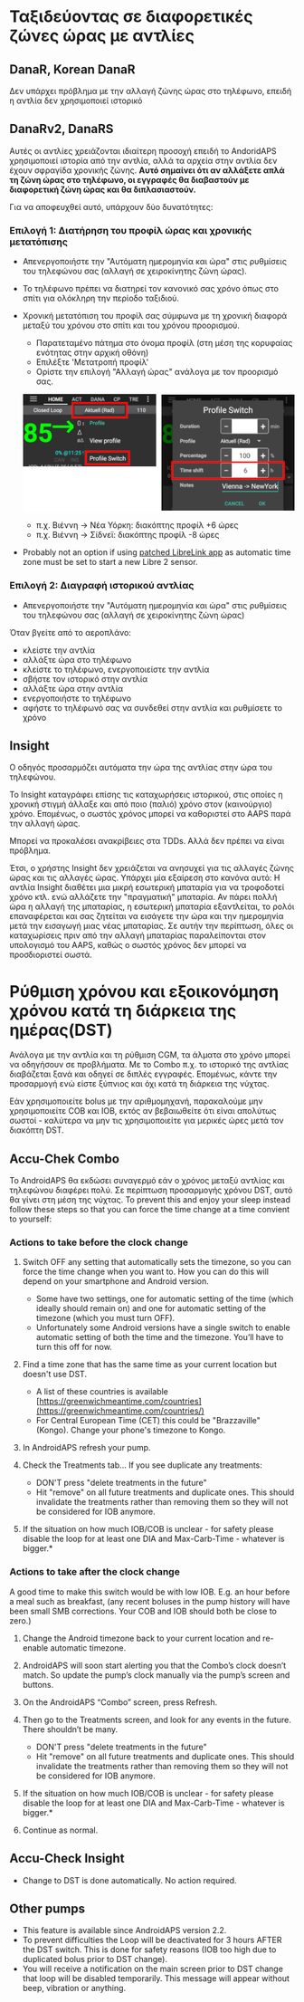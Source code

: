 # Ταξιδεύοντας σε διαφορετικές ζώνες ώρας με αντλίες

## DanaR, Korean DanaR

Δεν υπάρχει πρόβλημα με την αλλαγή ζώνης ώρας στο τηλέφωνο, επειδή η αντλία δεν χρησιμοποιεί ιστορικό

## DanaRv2, DanaRS

Αυτές οι αντλίες χρειάζονται ιδιαίτερη προσοχή επειδή το AndoridAPS χρησιμοποιεί ιστορία από την αντλία, αλλά τα αρχεία στην αντλία δεν έχουν σφραγίδα χρονικής ζώνης. **Αυτό σημαίνει ότι αν αλλάξετε απλά τη ζώνη ώρας στο τηλέφωνο, οι εγγραφές θα διαβαστούν με διαφορετική ζώνη ώρας και θα διπλασιαστούν.**

Για να αποφευχθεί αυτό, υπάρχουν δύο δυνατότητες:

### Επιλογή 1: Διατήρηση του προφίλ ώρας και χρονικής μετατόπισης

* Απενεργοποιήστε την "Αυτόματη ημερομηνία και ώρα" στις ρυθμίσεις του τηλεφώνου σας (αλλαγή σε χειροκίνητης ζώνη ώρας).
* Το τηλέφωνο πρέπει να διατηρεί τον κανονικό σας χρόνο όπως στο σπίτι για ολόκληρη την περίοδο ταξιδιού.
* Χρονική μετατόπιση του προφίλ σας σύμφωνα με τη χρονική διαφορά μεταξύ του χρόνου στο σπίτι και του χρόνου προορισμού.
   
   * Παρατεταμένο πάτημα στο όνομα προφίλ (στη μέση της κορυφαίας ενότητας στην αρχική οθόνη)
   * Επιλέξτε 'Μετατροπή προφίλ'
   * Ορίστε την επιλογή "Αλλαγή ώρας" ανάλογα με τον προορισμό σας.
   
   ![Αλλαγή προφίλ με χρονική μετατόπιση](../images/ProfileSwitchTimeShift2.png)
   
   * π.χ. Βιέννη -> Νέα Υόρκη: διακόπτης προφίλ +6 ώρες
   * π.χ. Βιέννη -> Σίδνεϊ: διακόπτης προφίλ -8 ώρες
* Probably not an option if using [patched LibreLink app](../Hardware/Libre2#time-zone-travelling) as automatic time zone must be set to start a new Libre 2 sensor.

### Επιλογή 2: Διαγραφή ιστορικού αντλίας

* Απενεργοποιήστε την "Αυτόματη ημερομηνία και ώρα" στις ρυθμίσεις του τηλεφώνου σας (αλλαγή σε χειροκίνητης ζώνη ώρας)

Όταν βγείτε από το αεροπλάνο:

* κλείστε την αντλία
* αλλάξτε ώρα στο τηλέφωνο
* κλείστε το τηλέφωνο, ενεργοποιείστε την αντλία
* σβήστε τον ιστορικό στην αντλία
* αλλάξτε ώρα στην αντλία
* ενεργοποιήστε το τηλέφωνο
* αφήστε το τηλέφωνό σας να συνδεθεί στην αντλία και ρυθμίσετε το χρόνο

## Insight

Ο οδηγός προσαρμόζει αυτόματα την ώρα της αντλίας στην ώρα του τηλεφώνου.

Το Insight καταγράφει επίσης τις καταχωρήσεις ιστορικού, στις οποίες η χρονική στιγμή άλλαξε και από ποιο (παλιό) χρόνο στον (καινούργιο) χρόνο. Επομένως, ο σωστός χρόνος μπορεί να καθοριστεί στο AAPS παρά την αλλαγή ώρας.

Μπορεί να προκαλέσει ανακρίβειες στα TDDs. Αλλά δεν πρέπει να είναι πρόβλημα.

Έτσι, ο χρήστης Insight δεν χρειάζεται να ανησυχεί για τις αλλαγές ζώνης ώρας και τις αλλαγές ώρας. Υπάρχει μία εξαίρεση στο κανόνα αυτό: Η αντλία Insight διαθέτει μια μικρή εσωτερική μπαταρία για να τροφοδοτεί χρόνο κτλ. ενώ αλλάζετε την "πραγματική" μπαταρία. Αν πάρει πολλή ώρα η αλλαγή της μπαταρίας, η εσωτερική μπαταρία εξαντλείται, το ρολόι επαναφέρεται και σας ζητείται να εισάγετε την ώρα και την ημερομηνία μετά την εισαγωγή μιας νέας μπαταρίας. Σε αυτήν την περίπτωση, όλες οι καταχωρίσεις πριν από την αλλαγή μπαταρίας παραλείπονται στον υπολογισμό του AAPS, καθώς ο σωστός χρόνος δεν μπορεί να προσδιοριστεί σωστά.

# Ρύθμιση χρόνου και εξοικονόμηση χρόνου κατά τη διάρκεια της ημέρας(DST)

Ανάλογα με την αντλία και τη ρύθμιση CGM, τα άλματα στο χρόνο μπορεί να οδηγήσουν σε προβλήματα. Με το Combo π.χ. το ιστορικό της αντλίας διαβάζεται ξανά και οδηγεί σε διπλές εγγραφές. Επομένως, κάντε την προσαρμογή ενώ είστε ξύπνιος και όχι κατά τη διάρκεια της νύχτας.

Εάν χρησιμοποιείτε bolus με την αριθμομηχανή, παρακαλούμε μην χρησιμοποιείτε COB και IOB, εκτός αν βεβαιωθείτε ότι είναι απολύτως σωστοί - καλύτερα να μην τις χρησιμοποιείτε για μερικές ώρες μετά τον διακόπτη DST.

## Accu-Chek Combo

Το AndroidAPS θα εκδώσει συναγερμό εάν ο χρόνος μεταξύ αντλίας και τηλεφώνου διαφέρει πολύ. Σε περίπτωση προσαρμογής χρόνου DST, αυτό θα γίνει στη μέση της νύχτας. To prevent this and enjoy your sleep instead follow these steps so that you can force the time change at a time convient to yourself:

### Actions to take before the clock change

1. Switch OFF any setting that automatically sets the timezone, so you can force the time change when you want to. How you can do this will depend on your smartphone and Android version.
   
   * Some have two settings, one for automatic setting of the time (which ideally should remain on) and one for automatic setting of the timezone (which you must turn OFF).
   * Unfortunately some Android versions have a single switch to enable automatic setting of both the time and the timezone. You’ll have to turn this off for now.

2. Find a time zone that has the same time as your current location but doesn't use DST.
   
   * A list of these countries is available [https://greenwichmeantime.com/countries](https://greenwichmeantime.com/countries/)
   * For Central European Time (CET) this could be "Brazzaville" (Kongo). Change your phone's timezone to Kongo.

3. In AndroidAPS refresh your pump.

4. Check the Treatments tab... If you see duplicate any treatments:
   
   * DON'T press "delete treatments in the future"
   * Hit "remove" on all future treatments and duplicate ones. This should invalidate the treatments rather than removing them so they will not be considered for IOB anymore.

5. If the situation on how much IOB/COB is unclear - for safety please disable the loop for at least one DIA and Max-Carb-Time - whatever is bigger.*

### Actions to take after the clock change

A good time to make this switch would be with low IOB. E.g. an hour before a meal such as breakfast, (any recent boluses in the pump history will have been small SMB corrections. Your COB and IOB should both be close to zero.)

1. Change the Android timezone back to your current location and re-enable automatic timezone.
2. AndroidAPS will soon start alerting you that the Combo’s clock doesn’t match. So update the pump’s clock manually via the pump’s screen and buttons.
3. On the AndroidAPS “Combo” screen, press Refresh.
4. Then go to the Treatments screen, and look for any events in the future. There shouldn’t be many.
   
   * DON'T press "delete treatments in the future"
   * Hit "remove" on all future treatments and duplicate ones. This should invalidate the treatments rather than removing them so they will not be considered for IOB anymore.

5. If the situation on how much IOB/COB is unclear - for safety please disable the loop for at least one DIA and Max-Carb-Time - whatever is bigger.*

6. Continue as normal.

## Accu-Check Insight

* Change to DST is done automatically. No action required.

## Other pumps

* This feature is available since AndroidAPS version 2.2.
* To prevent difficulties the Loop will be deactivated for 3 hours AFTER the DST switch. This is done for safety reasons (IOB too high due to duplicated bolus prior to DST change).
* You will receive a notification on the main screen prior to DST change that loop will be disabled temporarily. This message will appear without beep, vibration or anything.